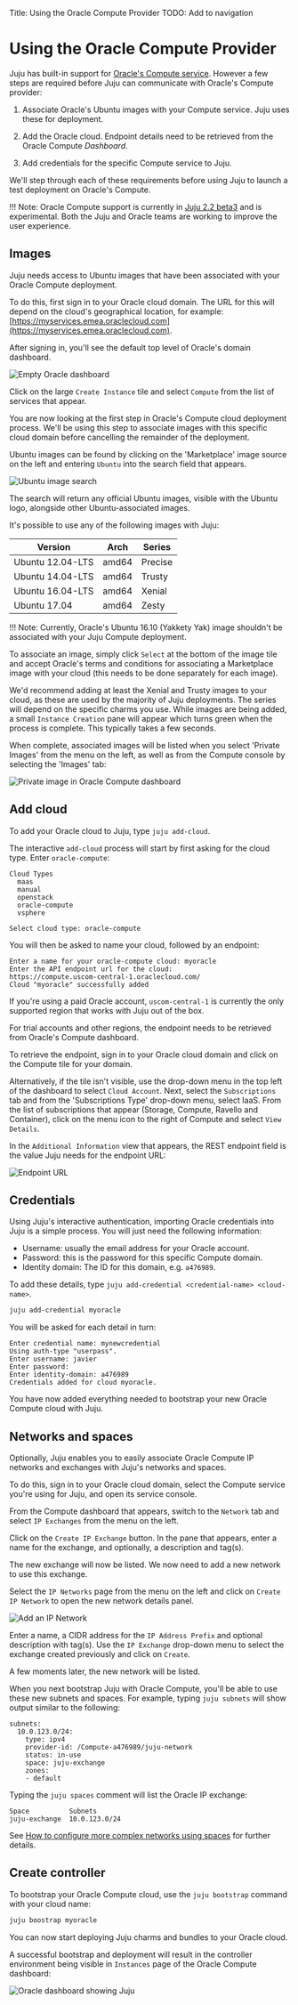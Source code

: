Title: Using the Oracle Compute Provider
TODO: Add to navigation

# Using the Oracle Compute Provider

Juju has built-in support for [Oracle's Compute service][compute]. However a
few steps are required before Juju can communicate with Oracle's Compute
provider:

1. Associate Oracle's Ubuntu images with your Compute service. Juju uses these
   for deployment.

1. Add the Oracle cloud. Endpoint details need to be retrieved from the Oracle
   Compute *Dashboard*.

1. Add credentials for the specific Compute service to Juju.

We'll step through each of these requirements before using Juju to launch
a test deployment on Oracle's Compute. 

!!! Note:
	Oracle Compute support is currently in [Juju 2.2 beta3][jujubeta] and
        is experimental. Both the Juju and Oracle teams are working to improve
        the user experience.

## Images

Juju needs access to Ubuntu images that have been associated with your Oracle
Compute deployment. 

To do this, first sign in to your Oracle cloud domain. The URL for this will
depend on the cloud's geographical location, for example: 
[https://myservices.emea.oraclecloud.com](https://myservices.emea.oraclecloud.com).

After signing in, you'll see the default top level of Oracle's domain
dashboard.

![Empty Oracle dashboard](../media/oracle_empty-dashboard.png)

Click on the large `Create Instance` tile and select `Compute` from the list of
services that appear. 

You are now looking at the first step in Oracle's Compute cloud deployment
process. We'll be using this step to associate images with this specific cloud
domain before cancelling the remainder of the deployment. 

Ubuntu images can be found by clicking on the 'Marketplace' image source on the
left and entering `Ubuntu` into the search field that appears. 

![Ubuntu image search](../media/oracle_create-instance-ubuntu.png) 

The search will return any official Ubuntu images, visible with the Ubuntu
logo, alongside other Ubuntu-associated images. 

It's possible to use any of the following images with Juju:

| Version          | Arch   | Series  |
|------------------| -------|---------|
| Ubuntu 12.04-LTS | amd64  | Precise |
| Ubuntu 14.04-LTS | amd64  | Trusty  |
| Ubuntu 16.04-LTS | amd64  | Xenial  |
| Ubuntu 17.04     | amd64  | Zesty   |

!!! Note: 
	Currently, Oracle's Ubuntu 16.10 (Yakkety Yak) image shouldn't be
        associated with your Juju Compute deployment.

To associate an image, simply click `Select` at the bottom of the image tile
and accept Oracle's terms and conditions for associating a Marketplace image
with your cloud (this needs to be done separately for each image).

We'd recommend adding at least the Xenial and Trusty images to your cloud, as
these are used by the majority of Juju deployments. The series will depend on
the specific charms you use. While images are being added, a small
 `Instance Creation` pane will appear which turns green when the process is
complete. This typically takes a few seconds.
 
When complete, associated images will be listed when you select 'Private
Images' from the menu on the left, as well as from the Compute console by
selecting the 'Images' tab: 

![Private image in Oracle Compute dashboard](../media/oracle_create-instance-private.png)

## Add cloud

To add your Oracle cloud to Juju, type `juju add-cloud`. 

The interactive `add-cloud` process will start by first asking for the cloud
type. Enter `oracle-compute`:

```no-highlight
Cloud Types
  maas
  manual
  openstack
  oracle-compute
  vsphere

Select cloud type: oracle-compute
```
You will then be asked to name your cloud, followed by an endpoint:

```no-highlight
Enter a name for your oracle-compute cloud: myoracle
Enter the API endpoint url for the cloud:
https://compute.uscom-central-1.oraclecloud.com/
Cloud "myoracle" successfully added
```

If you're using a paid Oracle account, `uscom-central-1` is currently the only
supported region that works with Juju out of the box. 

For trial accounts and other regions, the endpoint needs to be retrieved from
Oracle's Compute dashboard. 

To retrieve the endpoint, sign in to your Oracle cloud domain and click on the
Compute tile for your domain. 

Alternatively, if the tile isn't visible, use the drop-down menu in the top
left of the dashboard to select `Cloud Account`. Next, select the
`Subscriptions` tab and from the 'Subscriptions Type' drop-down menu, select
IaaS. From the list of  subscriptions that appear (Storage, Compute, Ravello
and Container), click on the menu icon to the right of Compute and select `View
Details`.

In the `Additional Information` view that appears, the REST endpoint field is
the value Juju needs for the endpoint URL:

![Endpoint URL](../media/oracle_myservices-endpoint.png)

## Credentials

Using Juju's interactive authentication, importing Oracle credentials into Juju
is a simple process. You will just need the following information:

- Username: usually the email address for your Oracle account.
- Password: this is the password for this specific Compute domain.
- Identity domain: The ID for this domain, e.g. `a476989`.

To add these details, type `juju add-credential <credential-name>
<cloud-name>`. 

```bash
juju add-credential myoracle
```

You will be asked for each detail in turn:

```no-highlight
Enter credential name: mynewcredential
Using auth-type "userpass".
Enter username: javier
Enter password:
Enter identity-domain: a476989
Credentials added for cloud myoracle.
```

You have now added everything needed to bootstrap your new Oracle Compute cloud
with Juju.

## Networks and spaces

Optionally, Juju enables you to easily associate Oracle Compute IP networks and
exchanges with Juju's networks and spaces.

To do this, sign in to your Oracle cloud domain, select the Compute service
you're using for Juju, and open its service console. 

From the Compute dashboard that appears, switch to the `Network` tab and select
`IP Exchanges` from the menu on the left.

Click on the `Create IP Exchange` button. In the pane that appears, enter a
name for the exchange, and optionally, a description and tag(s).

The new exchange will now be listed. We now need to add a new network to use
this exchange.

Select the `IP Networks` page from the menu on the left and click on 
`Create IP Network` to open the new network details panel. 

![Add an IP Network](../media/oracle_create-ip-network.png)

Enter a name, a CIDR address for the `IP Address Prefix` and optional
description with tag(s). Use the `IP Exchange` drop-down menu to select the
exchange created previously and click on `Create`. 

A few moments later, the new network will be listed.

When you next bootstrap Juju with Oracle Compute, you'll be able to use these
new subnets and spaces. For example, typing `juju subnets` will show output
similar to the following:

```no-highlight
subnets:
  10.0.123.0/24:
    type: ipv4
    provider-id: /Compute-a476989/juju-network
    status: in-use
    space: juju-exchange
    zones:
    - default
```

Typing the `juju spaces` comment will list the Oracle IP exchange:

```no-highlight
Space          Subnets
juju-exchange  10.0.123.0/24
```

See [How to configure more complex networks using spaces][spaces] for further
details. 

## Create controller

To bootstrap your Oracle Compute cloud, use the `juju bootstrap` command with
your cloud name:

```bash
juju boostrap myoracle
```

You can now start deploying Juju charms and bundles to your Oracle cloud.

A successful bootstrap and deployment will result in the controller environment
being visible in `Instances` page of the Oracle Compute dashboard:

![Oracle dashboard showing Juju](../media/oracle_bootstrap-instances.png)

<!-- LINKS -->
[compute]: https://cloud.oracle.com/en_US/compute
[jujubeta]: ./reference-releases.html#development
[cloudoracle]: https://cloud.oracle.com/home
[getstarted]: ./getting-started-jaas.html
[spaces]: ./network-spaces.html
